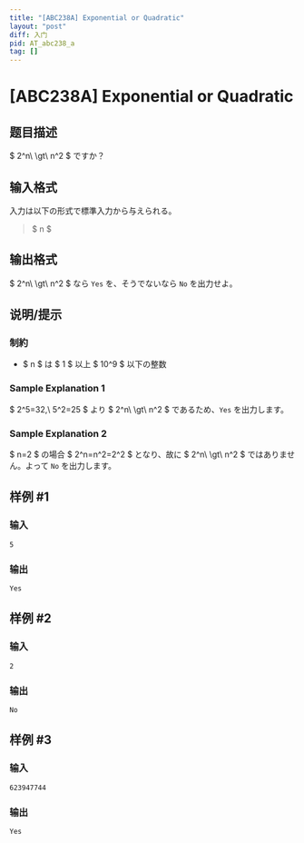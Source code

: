 ```yaml
---
title: "[ABC238A] Exponential or Quadratic"
layout: "post"
diff: 入门
pid: AT_abc238_a
tag: []
---
```


# [ABC238A] Exponential or Quadratic

## 题目描述

[problemUrl]: https://atcoder.jp/contests/abc238/tasks/abc238_a

$ 2^n\ \gt\ n^2 $ ですか？

## 输入格式

入力は以下の形式で標準入力から与えられる。

> $ n $

## 输出格式

$ 2^n\ \gt\ n^2 $ なら `Yes` を、そうでないなら `No` を出力せよ。

## 说明/提示

### 制約

- $ n $ は $ 1 $ 以上 $ 10^9 $ 以下の整数

### Sample Explanation 1

$ 2^5=32,\ 5^2=25 $ より $ 2^n\ \gt\ n^2 $ であるため、`Yes` を出力します。

### Sample Explanation 2

$ n=2 $ の場合 $ 2^n=n^2=2^2 $ となり、故に $ 2^n\ \gt\ n^2 $ ではありません。よって `No` を出力します。

## 样例 #1

### 输入

```
5
```

### 输出

```
Yes
```

## 样例 #2

### 输入

```
2
```

### 输出

```
No
```

## 样例 #3

### 输入

```
623947744
```

### 输出

```
Yes
```

